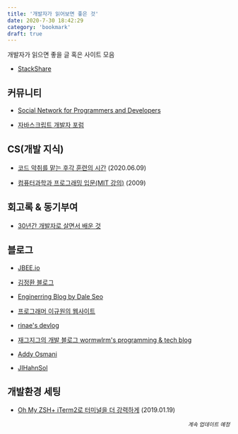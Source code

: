 ```yaml
---
title: '개발자가 읽어보면 좋은 것'
date: 2020-7-30 18:42:29
category: 'bookmark'
draft: true
---
```


개발자가 읽으면 좋을 글 혹은 사이트 모음

- [StackShare](https://stackshare.io/feed)

## 커뮤니티

- [Social Network for Programmers and Developers](https://morioh.com/explore)

- [자바스크립트 개발자 포럼](https://jsdev.kr/)

## CS(개발 지식)

- [코드 악취를 맡는 후각 훈련의 시간](https://helloworld.kurly.com/blog/rms-refactoring/) (2020.06.09)

- [컴퓨터과학과 프로그래밍 입문(MIT 강의)](http://www.snow.or.kr/lecture/applied_sciences/computer_science/4997.html) (2009)

## 회고록 & 동기부여

- [30년간 개발자로 살면서 배운 것](https://taegon.kim/archives/6546)

## 블로그

- [JBEE.io](https://jbee.io/)

- [김정환 블로그](http://jeonghwan-kim.github.io/)

- [Enginerring Blog by Dale Seo](https://www.daleseo.com/)

- [프로그래머 이규원의 웹사이트](https://gyuwon.github.io/)

- [rinae's devlog](https://rinae.dev/)

- [재그지그의 개발 블로그 wormwlrm's programming & tech blog](https://wormwlrm.github.io/)

- [Addy Osmani](https://medium.com/@addyosmani)

- [JIHahnSol](https://velog.io/@zansol)

## 개발환경 세팅

- [Oh My ZSH+ iTerm2로 터미널을 더 강력하게](https://medium.com/harrythegreat/oh-my-zsh-iterm2%EB%A1%9C-%ED%84%B0%EB%AF%B8%EB%84%90%EC%9D%84-%EB%8D%94-%EA%B0%95%EB%A0%A5%ED%95%98%EA%B2%8C-a105f2c01bec) (2019.01.19)

<div style="text-align: right; font-style: italic; font-size: 12px;">계속 업데이트 예정</div>
